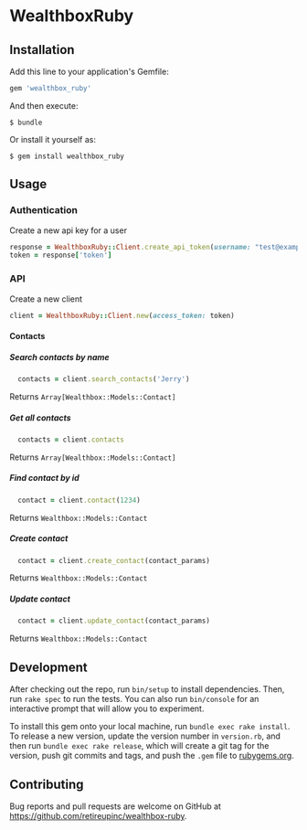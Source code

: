 # WealthboxRuby

## Installation

Add this line to your application's Gemfile:

```ruby
gem 'wealthbox_ruby'
```

And then execute:

    $ bundle

Or install it yourself as:

    $ gem install wealthbox_ruby

## Usage

### Authentication

Create a new api key for a user

```ruby
response = WealthboxRuby::Client.create_api_token(username: "test@example.com", password: "password123")
token = response['token']
```

### API

Create a new client

```ruby
client = WealthboxRuby::Client.new(access_token: token)
```

#### Contacts

##### Search contacts by name

```ruby
  contacts = client.search_contacts('Jerry')
```

Returns `Array[Wealthbox::Models::Contact]`

##### Get all contacts

```ruby
  contacts = client.contacts
```

Returns `Array[Wealthbox::Models::Contact]`

##### Find contact by id

```ruby
  contact = client.contact(1234)
```

Returns `Wealthbox::Models::Contact`

##### Create contact

```ruby
  contact = client.create_contact(contact_params)
```

Returns `Wealthbox::Models::Contact`

##### Update contact

```ruby
  contact = client.update_contact(contact_params)
```

Returns `Wealthbox::Models::Contact`

## Development

After checking out the repo, run `bin/setup` to install dependencies. Then, run `rake spec` to run the tests. You can also run `bin/console` for an interactive prompt that will allow you to experiment.

To install this gem onto your local machine, run `bundle exec rake install`. To release a new version, update the version number in `version.rb`, and then run `bundle exec rake release`, which will create a git tag for the version, push git commits and tags, and push the `.gem` file to [rubygems.org](https://rubygems.org).

## Contributing

Bug reports and pull requests are welcome on GitHub at https://github.com/retireupinc/wealthbox-ruby.
